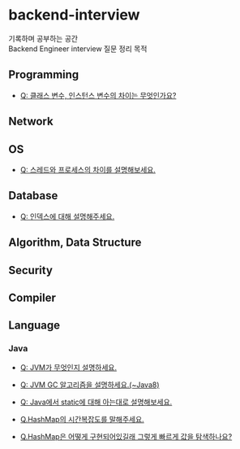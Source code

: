 # backend-interview
기록하며 공부하는 공간  
Backend Engineer interview 질문 정리 목적

## Programming
* [Q: 클래스 변수, 인스턴스 변수의 차이는 무엇인가요?](Programming/variables/class-instance-vars.md)

## Network

## OS
* [Q: 스레드와 프로세스의 차이를 설명해보세요.](OperatingSystem/ThreadProcess/thread_process.md)

## Database
* [Q: 인덱스에 대해 설명해주세요.](Database/Index/index.md)  

## Algorithm, Data Structure

## Security

## Compiler

## Language
### Java
* [Q: JVM가 무엇인지 설명하세요.](Language/Java/JVM.md)

* [Q: JVM GC 알고리즘을 설명하세요.(~Java8)](Language/Java/JVM-GC.md)

* [Q: Java에서 static에 대해 아는대로 설명해보세요.](https://github.com/JungwooKim1271011706/backend-interview/blob/document/language/java/Language/Java/java_static.md)

* [Q.HashMap의 시간복잡도를 말해주세요.]()

* [Q.HashMap은 어떻게 구현되어있길래 그렇게 빠르게 값을 탐색하나요?]()

  


